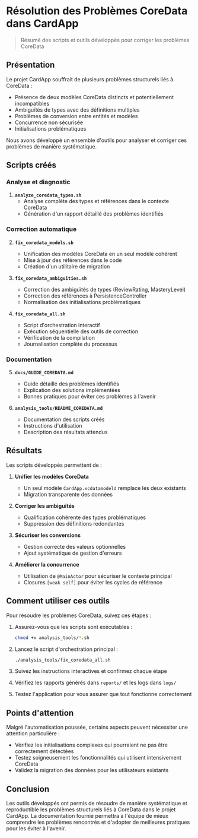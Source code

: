 # Résolution des Problèmes CoreData dans CardApp

> Résumé des scripts et outils développés pour corriger les problèmes CoreData

## Présentation

Le projet CardApp souffrait de plusieurs problèmes structurels liés à CoreData :
- Présence de deux modèles CoreData distincts et potentiellement incompatibles
- Ambiguïtés de types avec des définitions multiples
- Problèmes de conversion entre entités et modèles
- Concurrence non sécurisée
- Initialisations problématiques

Nous avons développé un ensemble d'outils pour analyser et corriger ces problèmes de manière systématique.

## Scripts créés

### Analyse et diagnostic

1. **`analyze_coredata_types.sh`**
   - Analyse complète des types et références dans le contexte CoreData
   - Génération d'un rapport détaillé des problèmes identifiés

### Correction automatique

2. **`fix_coredata_models.sh`**
   - Unification des modèles CoreData en un seul modèle cohérent
   - Mise à jour des références dans le code
   - Création d'un utilitaire de migration

3. **`fix_coredata_ambiguities.sh`**
   - Correction des ambiguïtés de types (ReviewRating, MasteryLevel)
   - Correction des références à PersistenceController
   - Normalisation des initialisations problématiques

4. **`fix_coredata_all.sh`**
   - Script d'orchestration interactif
   - Exécution séquentielle des outils de correction
   - Vérification de la compilation
   - Journalisation complète du processus

### Documentation

5. **`docs/GUIDE_COREDATA.md`**
   - Guide détaillé des problèmes identifiés
   - Explication des solutions implémentées
   - Bonnes pratiques pour éviter ces problèmes à l'avenir

6. **`analysis_tools/README_COREDATA.md`**
   - Documentation des scripts créés
   - Instructions d'utilisation
   - Description des résultats attendus

## Résultats

Les scripts développés permettent de :

1. **Unifier les modèles CoreData**
   - Un seul modèle `CardApp.xcdatamodeld` remplace les deux existants
   - Migration transparente des données

2. **Corriger les ambiguïtés**
   - Qualification cohérente des types problématiques
   - Suppression des définitions redondantes

3. **Sécuriser les conversions**
   - Gestion correcte des valeurs optionnelles
   - Ajout systématique de gestion d'erreurs

4. **Améliorer la concurrence**
   - Utilisation de `@MainActor` pour sécuriser le contexte principal
   - Closures `[weak self]` pour éviter les cycles de référence

## Comment utiliser ces outils

Pour résoudre les problèmes CoreData, suivez ces étapes :

1. Assurez-vous que les scripts sont exécutables :
   ```bash
   chmod +x analysis_tools/*.sh
   ```

2. Lancez le script d'orchestration principal :
   ```bash
   ./analysis_tools/fix_coredata_all.sh
   ```

3. Suivez les instructions interactives et confirmez chaque étape

4. Vérifiez les rapports générés dans `reports/` et les logs dans `logs/`

5. Testez l'application pour vous assurer que tout fonctionne correctement

## Points d'attention

Malgré l'automatisation poussée, certains aspects peuvent nécessiter une attention particulière :

- Vérifiez les initialisations complexes qui pourraient ne pas être correctement détectées
- Testez soigneusement les fonctionnalités qui utilisent intensivement CoreData
- Validez la migration des données pour les utilisateurs existants

## Conclusion

Les outils développés ont permis de résoudre de manière systématique et reproductible les problèmes structurels liés à CoreData dans le projet CardApp. La documentation fournie permettra à l'équipe de mieux comprendre les problèmes rencontrés et d'adopter de meilleures pratiques pour les éviter à l'avenir. 